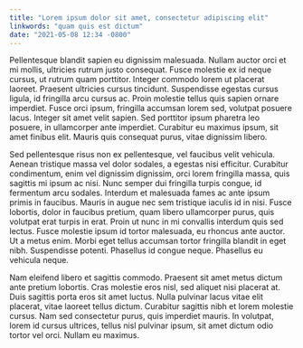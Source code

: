 ```yaml
---
title: "Lorem ipsum dolor sit amet, consectetur adipiscing elit"
linkwords: "quam quis est dictum"
date: "2021-05-08 12:34 -0800"
---
```


Pellentesque blandit sapien eu dignissim malesuada. Nullam auctor orci et mi mollis, ultricies rutrum justo consequat. Fusce molestie ex id neque cursus, ut rutrum quam porttitor. Integer commodo lorem ut placerat laoreet. Praesent ultricies cursus tincidunt. Suspendisse egestas cursus ligula, id fringilla arcu cursus ac. Proin molestie tellus quis sapien ornare imperdiet. Fusce orci ipsum, fringilla accumsan lorem sed, volutpat posuere lacus. Integer sit amet velit sapien. Sed porttitor ipsum pharetra leo posuere, in ullamcorper ante imperdiet. Curabitur eu maximus ipsum, sit amet finibus elit. Mauris quis consequat purus, vitae dignissim libero.

Sed pellentesque risus non ex pellentesque, vel faucibus velit vehicula. Aenean tristique massa vel dolor sodales, a egestas nisi efficitur. Curabitur condimentum, enim vel dignissim dignissim, orci lorem fringilla massa, quis sagittis mi ipsum ac nisi. Nunc semper dui fringilla turpis congue, id fermentum arcu sodales. Interdum et malesuada fames ac ante ipsum primis in faucibus. Mauris in augue nec sem tristique iaculis id in nisi. Fusce lobortis, dolor in faucibus pretium, quam libero ullamcorper purus, quis volutpat erat turpis in erat. Proin ut nunc in mi convallis interdum quis sed lectus. Fusce molestie ipsum id tortor malesuada, eu rhoncus ante auctor. Ut a metus enim. Morbi eget tellus accumsan tortor fringilla blandit in eget nibh. Suspendisse potenti. Phasellus id congue neque. Phasellus eu vehicula neque.

Nam eleifend libero et sagittis commodo. Praesent sit amet metus dictum ante pretium lobortis. Cras molestie eros nisl, sed aliquet nisi placerat at. Duis sagittis porta eros sit amet luctus. Nulla pulvinar lacus vitae elit placerat, vitae laoreet tellus dictum. Curabitur sagittis nibh et lorem molestie cursus. Nam sed consectetur purus, quis imperdiet mauris. In volutpat, lorem id cursus ultrices, tellus nisl pulvinar ipsum, sit amet dictum odio tortor vel orci. Nullam eu maximus.
